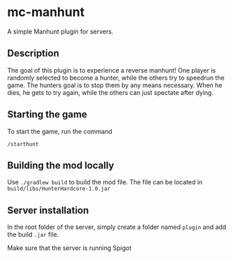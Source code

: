 # mc-manhunt
A simple Manhunt plugin for servers.

## Description

The goal of this plugin is to experience a reverse manhunt! One player is randomly selected to become a hunter, while the others try to speedrun the game. The hunters goal is to stop them by any means necessary. When he dies, he gets to try again, while the others can just spectate after dying.

## Starting the game

To start the game, run the command 
```
/starthunt
```

## Building the mod locally

Use `./gradlew build` to build the mod file. The file can be located in `build/libs/HunterHardcore-1.0.jar`

## Server installation

In the root folder of the server, simply create a folder named `plugin` and add the build `.jar` file.

Make sure that the server is running Spigot
